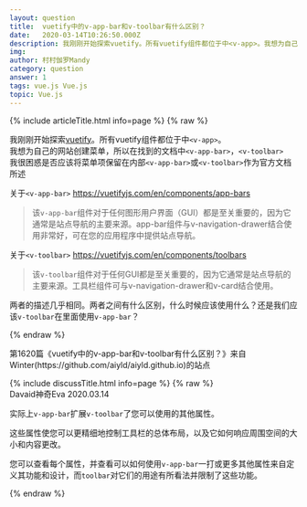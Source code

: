 ```yaml
---
layout: question
title:  vuetify中的v-app-bar和v-toolbar有什么区别？
date:   2020-03-14T10:26:50.000Z
description: 我刚刚开始探索vuetify。所有vuetify组件都位于中<v-app>。我想为自己的网站创建菜单，所以在找到的文档中<v-app-bar>，<v-t...
img: 
author: 村村伽罗Mandy
category: question
answer: 1
tags: vue.js Vue.js
topic: Vue.js
---
```

<div class="article-root">
  <div class="article">
    {% include articleTitle.html info=page %}
    {% raw %}
    <div class="article-content"><p><font style="vertical-align: inherit;"><font style="vertical-align: inherit;">我刚刚开始探索</font></font><a href="http://vuetifyjs.com/" rel="noreferrer"><font style="vertical-align: inherit;"><font style="vertical-align: inherit;">vuetify</font></font></a><font style="vertical-align: inherit;"><font style="vertical-align: inherit;">。</font><font style="vertical-align: inherit;">所有vuetify组件都位于中</font></font><code>&lt;v-app&gt;</code><font style="vertical-align: inherit;"><font style="vertical-align: inherit;">。</font></font><br><font style="vertical-align: inherit;"><font style="vertical-align: inherit;">
我想为自己的网站创建菜单，所以在找到的文档中</font></font><code>&lt;v-app-bar&gt;</code><font style="vertical-align: inherit;"><font style="vertical-align: inherit;">，</font></font><code>&lt;v-toolbar&gt;</code><br><font style="vertical-align: inherit;"><font style="vertical-align: inherit;">
我很困惑是否应该将菜单项保留在内部</font></font><code>&lt;v-app-bar&gt;</code><font style="vertical-align: inherit;"><font style="vertical-align: inherit;">或</font></font><code>&lt;v-toolbar&gt;</code><font style="vertical-align: inherit;"><font style="vertical-align: inherit;">作为官方文档所述  </font></font></p>

<p><font style="vertical-align: inherit;"><font style="vertical-align: inherit;">关于</font></font><code>&lt;v-app-bar&gt;</code> <a href="https://vuetifyjs.com/en/components/app-bars" rel="noreferrer"><font style="vertical-align: inherit;"><font style="vertical-align: inherit;">https://vuetifyjs.com/en/components/app-bars</font></font></a></p>

<blockquote>
  <p><font style="vertical-align: inherit;"><font style="vertical-align: inherit;">该</font></font><code>v-app-bar</code><font style="vertical-align: inherit;"><font style="vertical-align: inherit;">组件对于任何图形用户界面（GUI）都是至关重要的，因为它通常是站点导航的主要来源。</font><font style="vertical-align: inherit;">app-bar组件与v-navigation-drawer结合使用非常好，可在您的应用程序中提供站点导航。</font></font></p>
</blockquote>

<p><font style="vertical-align: inherit;"><font style="vertical-align: inherit;">关于</font></font><code>&lt;v-toolbar&gt;</code> <a href="https://vuetifyjs.com/en/components/toolbars" rel="noreferrer"><font style="vertical-align: inherit;"><font style="vertical-align: inherit;">https://vuetifyjs.com/en/components/toolbars</font></font></a></p>

<blockquote>
  <p><font style="vertical-align: inherit;"><font style="vertical-align: inherit;">该</font></font><code>v-toolbar</code><font style="vertical-align: inherit;"><font style="vertical-align: inherit;">组件对于任何GUI都是至关重要的，因为它通常是站点导航的主要来源。</font><font style="vertical-align: inherit;">工具栏组件可与v-navigation-drawer和v-card结合使用。</font></font></p>
</blockquote>

<p><font style="vertical-align: inherit;"><font style="vertical-align: inherit;">两者的描述几乎相同。</font><font style="vertical-align: inherit;">两者之间有什么区别，什么时候应该使用什么？</font><font style="vertical-align: inherit;">还是我们应该</font></font><code>v-toolbar</code><font style="vertical-align: inherit;"><font style="vertical-align: inherit;">在里面</font><font style="vertical-align: inherit;">使用</font></font><code>v-app-bar</code><font style="vertical-align: inherit;"><font style="vertical-align: inherit;">？</font></font></p></div>
    {% endraw %}
  </div>
  <p class="winter_mark">第1620篇《vuetify中的v-app-bar和v-toolbar有什么区别？》来自Winter(https://github.com/aiyld/aiyld.github.io)的站点</p>
  <div class="discuss-wrapper">
    {% include discussTitle.html info=page %}
    {% raw %}
    <div class="discuss-list">
    <div class="discuss-item">
        <div class="discuss-parent">
          <div class="discuss-meta">
            <span class="discuss-user">Davaid神奇Eva</span>
            <span class="discuss-time">2020.03.14</span>
          </div>
          <div class="discuss-comment"><p><font style="vertical-align: inherit;"><font style="vertical-align: inherit;">实际上</font></font><code>v-app-bar</code><font style="vertical-align: inherit;"><font style="vertical-align: inherit;">扩展</font></font><code>v-toolbar</code><font style="vertical-align: inherit;"><font style="vertical-align: inherit;">了您可以使用的其他属性。</font></font></p>

<p><font style="vertical-align: inherit;"><font style="vertical-align: inherit;">这些属性使您可以更精细地控制工具栏的总体布局，以及它如何响应周围空间的大小和内容更改。</font></font></p>

<p><font style="vertical-align: inherit;"><font style="vertical-align: inherit;">您可以查看每个属性，并查看可以如何使用</font></font><code>v-app-bar</code><font style="vertical-align: inherit;"><font style="vertical-align: inherit;">一打或更多其他属性来自定义其功能和设计，而</font></font><code>toolbar</code><font style="vertical-align: inherit;"><font style="vertical-align: inherit;">对它们的用途有所看法并限制了这些功能。</font></font></p></div>
        </div></div>
    </div>
    {% endraw %}
  </div>
<div>

